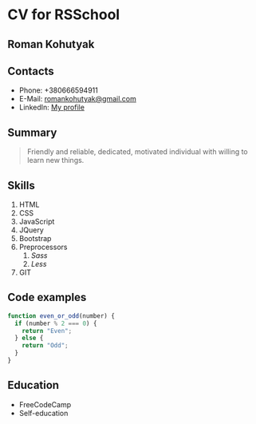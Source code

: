 # CV for RSSchool

## **Roman Kohutyak**

## Contacts

- Phone: +380666594911
- E-Mail: romankohutyak@gmail.com
- LinkedIn: [My profile](https://www.linkedin.com/in/roman-kohutyak-5a4076186)

## Summary

> Friendly and reliable, dedicated, motivated individual with willing to learn new things.

## Skills

1. HTML
2. CSS
3. JavaScript
4. JQuery
5. Bootstrap
6. Preprocessors
   1. _Sass_
   2. _Less_
7. GIT

## Code examples

```javascript
function even_or_odd(number) {
  if (number % 2 === 0) {
    return "Even";
  } else {
    return "Odd";
  }
}
```

## Education

- FreeCodeCamp
- Self-education
